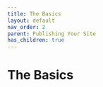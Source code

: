 ```yaml
---
title: The Basics
layout: default
nav_order: 2
parent: Publishing Your Site
has_children: true
---
```


# The Basics